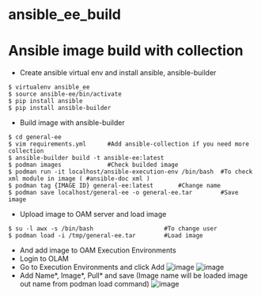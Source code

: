 # ansible_ee_build
# Ansible image build with collection
- Create ansible virtual env and install ansible, ansible-builder
```
$ virtualenv ansible_ee
$ source ansible-ee/bin/activate
$ pip install ansible
$ pip install ansible-builder
```
- Build image with ansible-builder
```
$ cd general-ee
$ vim requirements.yml		#Add ansible-collection if you need more collection 
$ ansible-builder build -t ansible-ee:latest
$ podman images				#Check builded image
$ podman run -it localhost/ansible-execution-env /bin/bash 	#To check xml module in image ( #ansible-doc xml )
$ podman tag {IMAGE ID} general-ee:latest		#Change name
$ podman save localhost/general-ee -o general-ee.tar		#Save image
```
- Upload image to OAM server and load image
```
$ su -l awx -s /bin/bash                    #To change user
$ podman load -i /tmp/general-ee.tar		#Load image
```
- And add image to OAM Execution Environments
- Login to OLAM
- Go to Execution Environments and click Add
  ![image](https://github.com/user-attachments/assets/0581e0a7-e797-4695-9040-5f358dec2709)
  ![image](https://github.com/user-attachments/assets/c8116439-2156-4431-ae30-71eb9f72def7)
- Add Name*, Image*, Pull* and save (Image name will be loaded image out name from podman load command)
![image](https://github.com/user-attachments/assets/b8779669-0e11-45f4-b38d-df3d96954841)

